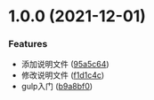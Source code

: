 # 1.0.0 (2021-12-01)


### Features

* 添加说明文件 ([95a5c64](https://github.com/ywymoshi/gulp/commit/95a5c64e18de9ee67907e8b49a1ecafc9d3764c5))
* 修改说明文件 ([f1d1c4c](https://github.com/ywymoshi/gulp/commit/f1d1c4cf27564c9fd799b1972eb38c7f84ce8801))
* gulp入门 ([b9a8bf0](https://github.com/ywymoshi/gulp/commit/b9a8bf08ac8239638a72c32374fcc46ae2dd3a1c))



